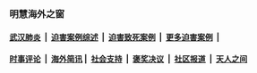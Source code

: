 
### 明慧海外之窗

####  [武汉肺炎](indexes/365.md?t=02070400) &nbsp;|&nbsp;  [迫害案例综述](indexes/328.md?t=02070400) &nbsp;|&nbsp; [迫害致死案例](indexes/277.md?t=02070400)  &nbsp;|&nbsp; [更多迫害案例](indexes/81.md?t=02070400)  &nbsp;|&nbsp; 
####  [时事评论](indexes/251.md?t=02070400) &nbsp;|&nbsp; [海外简讯](indexes/245.md?t=02070400)&nbsp;|&nbsp;  [社会支持](indexes/140.md?t=02070400) &nbsp;|&nbsp; [褒奖决议](indexes/282.md?t=02070400) &nbsp;|&nbsp; [社区报道](indexes/91.md?t=02070400)  &nbsp;|&nbsp; [天人之间](indexes/78.md?t=02070400) 

